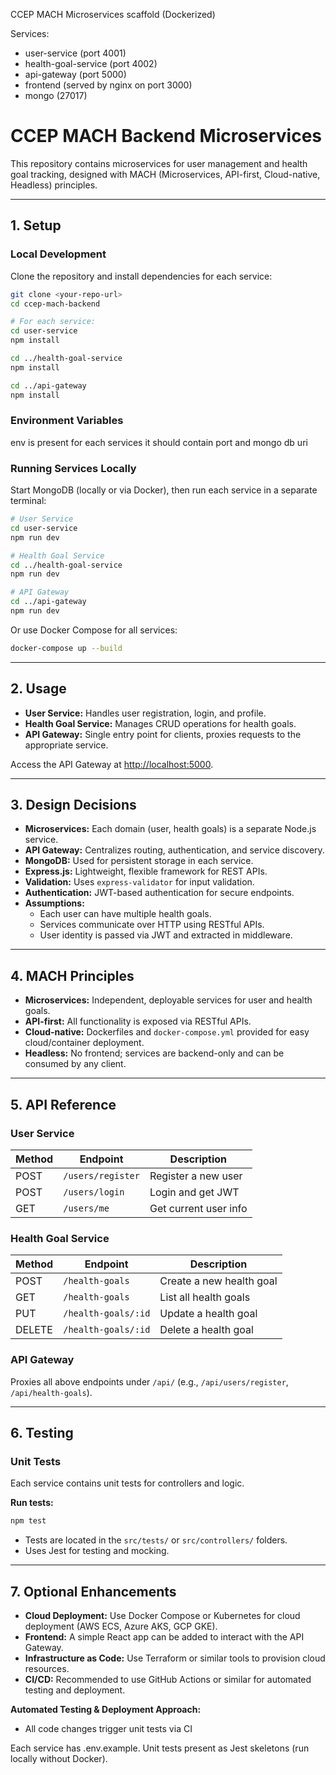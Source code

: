 CCEP MACH Microservices scaffold (Dockerized)

Services:
- user-service (port 4001)
- health-goal-service (port 4002)
- api-gateway (port 5000)
- frontend (served by nginx on port 3000)
- mongo (27017)

# CCEP MACH Backend Microservices

This repository contains microservices for user management and health goal tracking, designed with MACH (Microservices, API-first, Cloud-native, Headless) principles.

---

## 1. Setup


### Local Development

Clone the repository and install dependencies for each service:

```sh
git clone <your-repo-url>
cd ccep-mach-backend

# For each service:
cd user-service
npm install

cd ../health-goal-service
npm install

cd ../api-gateway
npm install
```

### Environment Variables

env is present for each services it should contain port and mongo db uri

### Running Services Locally

Start MongoDB (locally or via Docker), then run each service in a separate terminal:

```sh
# User Service
cd user-service
npm run dev

# Health Goal Service
cd ../health-goal-service
npm run dev

# API Gateway
cd ../api-gateway
npm run dev
```

Or use Docker Compose for all services:

```sh
docker-compose up --build
```

---

## 2. Usage

- **User Service:** Handles user registration, login, and profile.
- **Health Goal Service:** Manages CRUD operations for health goals.
- **API Gateway:** Single entry point for clients, proxies requests to the appropriate service.

Access the API Gateway at [http://localhost:5000](http://localhost:5000).

---

## 3. Design Decisions

- **Microservices:** Each domain (user, health goals) is a separate Node.js service.
- **API Gateway:** Centralizes routing, authentication, and service discovery.
- **MongoDB:** Used for persistent storage in each service.
- **Express.js:** Lightweight, flexible framework for REST APIs.
- **Validation:** Uses `express-validator` for input validation.
- **Authentication:** JWT-based authentication for secure endpoints.
- **Assumptions:** 
  - Each user can have multiple health goals.
  - Services communicate over HTTP using RESTful APIs.
  - User identity is passed via JWT and extracted in middleware.

---

## 4. MACH Principles

- **Microservices:** Independent, deployable services for user and health goals.
- **API-first:** All functionality is exposed via RESTful APIs.
- **Cloud-native:** Dockerfiles and `docker-compose.yml` provided for easy cloud/container deployment.
- **Headless:** No frontend; services are backend-only and can be consumed by any client.

---

## 5. API Reference

### User Service

| Method | Endpoint         | Description           |
|--------|------------------|----------------------|
| POST   | `/users/register`| Register a new user  |
| POST   | `/users/login`   | Login and get JWT    |
| GET    | `/users/me`      | Get current user info|

### Health Goal Service

| Method | Endpoint              | Description                |
|--------|-----------------------|----------------------------|
| POST   | `/health-goals`       | Create a new health goal   |
| GET    | `/health-goals`       | List all health goals      |
| PUT    | `/health-goals/:id`   | Update a health goal       |
| DELETE | `/health-goals/:id`   | Delete a health goal       |

### API Gateway

Proxies all above endpoints under `/api/` (e.g., `/api/users/register`, `/api/health-goals`).

---

## 6. Testing

### Unit Tests

Each service contains unit tests for controllers and logic.

**Run tests:**

```sh
npm test
```

- Tests are located in the `src/tests/` or `src/controllers/` folders.
- Uses Jest for testing and mocking.

---

## 7. Optional Enhancements

- **Cloud Deployment:** Use Docker Compose or Kubernetes for cloud deployment (AWS ECS, Azure AKS, GCP GKE).
- **Frontend:** A simple React app can be added to interact with the API Gateway.
- **Infrastructure as Code:** Use Terraform or similar tools to provision cloud resources.
- **CI/CD:** Recommended to use GitHub Actions or similar for automated testing and deployment.

**Automated Testing & Deployment Approach:**
- All code changes trigger unit tests via CI

Each service has .env.example. Unit tests present as Jest skeletons (run locally without Docker).


